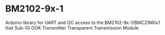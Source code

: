 # BM2102-9x-1
Arduino library for UART and I2C access to the BM2102-9x-1/BMC21M0x1 that Sub-1G OOK Transmitter Transparent Transmission Module
